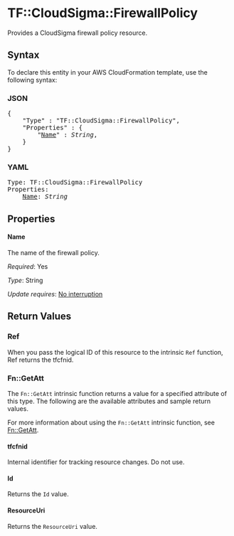 # TF::CloudSigma::FirewallPolicy

Provides a CloudSigma firewall policy resource.

## Syntax

To declare this entity in your AWS CloudFormation template, use the following syntax:

### JSON

<pre>
{
    "Type" : "TF::CloudSigma::FirewallPolicy",
    "Properties" : {
        "<a href="#name" title="Name">Name</a>" : <i>String</i>,
    }
}
</pre>

### YAML

<pre>
Type: TF::CloudSigma::FirewallPolicy
Properties:
    <a href="#name" title="Name">Name</a>: <i>String</i>
</pre>

## Properties

#### Name

The name of the firewall policy.

_Required_: Yes

_Type_: String

_Update requires_: [No interruption](https://docs.aws.amazon.com/AWSCloudFormation/latest/UserGuide/using-cfn-updating-stacks-update-behaviors.html#update-no-interrupt)

## Return Values

### Ref

When you pass the logical ID of this resource to the intrinsic `Ref` function, Ref returns the tfcfnid.

### Fn::GetAtt

The `Fn::GetAtt` intrinsic function returns a value for a specified attribute of this type. The following are the available attributes and sample return values.

For more information about using the `Fn::GetAtt` intrinsic function, see [Fn::GetAtt](https://docs.aws.amazon.com/AWSCloudFormation/latest/UserGuide/intrinsic-function-reference-getatt.html).

#### tfcfnid

Internal identifier for tracking resource changes. Do not use.

#### Id

Returns the <code>Id</code> value.

#### ResourceUri

Returns the <code>ResourceUri</code> value.


